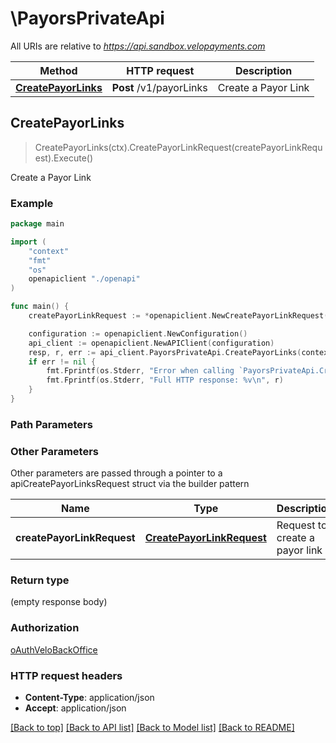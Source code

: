# \PayorsPrivateApi

All URIs are relative to *https://api.sandbox.velopayments.com*

Method | HTTP request | Description
------------- | ------------- | -------------
[**CreatePayorLinks**](PayorsPrivateApi.md#CreatePayorLinks) | **Post** /v1/payorLinks | Create a Payor Link



## CreatePayorLinks

> CreatePayorLinks(ctx).CreatePayorLinkRequest(createPayorLinkRequest).Execute()

Create a Payor Link



### Example

```go
package main

import (
    "context"
    "fmt"
    "os"
    openapiclient "./openapi"
)

func main() {
    createPayorLinkRequest := *openapiclient.NewCreatePayorLinkRequest("FromPayorId_example", "LinkType_example", "ToPayorId_example") // CreatePayorLinkRequest | Request to create a payor link

    configuration := openapiclient.NewConfiguration()
    api_client := openapiclient.NewAPIClient(configuration)
    resp, r, err := api_client.PayorsPrivateApi.CreatePayorLinks(context.Background()).CreatePayorLinkRequest(createPayorLinkRequest).Execute()
    if err != nil {
        fmt.Fprintf(os.Stderr, "Error when calling `PayorsPrivateApi.CreatePayorLinks``: %v\n", err)
        fmt.Fprintf(os.Stderr, "Full HTTP response: %v\n", r)
    }
}
```

### Path Parameters



### Other Parameters

Other parameters are passed through a pointer to a apiCreatePayorLinksRequest struct via the builder pattern


Name | Type | Description  | Notes
------------- | ------------- | ------------- | -------------
 **createPayorLinkRequest** | [**CreatePayorLinkRequest**](CreatePayorLinkRequest.md) | Request to create a payor link | 

### Return type

 (empty response body)

### Authorization

[oAuthVeloBackOffice](../README.md#oAuthVeloBackOffice)

### HTTP request headers

- **Content-Type**: application/json
- **Accept**: application/json

[[Back to top]](#) [[Back to API list]](../README.md#documentation-for-api-endpoints)
[[Back to Model list]](../README.md#documentation-for-models)
[[Back to README]](../README.md)

